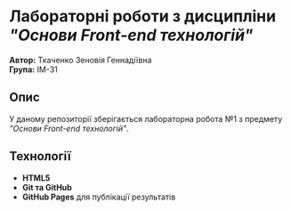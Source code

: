 # Лабораторні роботи з дисципліни *"Основи Front-end технологій"*

**Автор:** Ткаченко Зеновія Геннадіївна  
**Група:** ІМ-31  

## Опис
У даному репозиторії зберігається лабораторна робота №1 з предмету *"Основи Front-end технологій"*.    

## Технології
- **HTML5**  
- **Git та GitHub**  
- **GitHub Pages** для публікації результатів  
 
